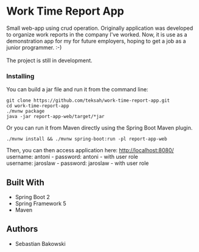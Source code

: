 # Work Time Report App

Small web-app using crud operation. Originally application was developed to organize work reports in the company I've worked.
Now, it is use as a demonstration app for my for future employers, hoping to get a job as a junior programmer. :-)
<br>
<br>
The project is still in development.


### Installing
You can build a jar file and run it from the command line:
```
git clone https://github.com/teksah/work-time-report-app.git
cd work-time-report-app
./mvnw package
java -jar report-app-web/target/*jar
```
Or you can run it from Maven directly using the Spring Boot Maven plugin.

```
./mvnw install && ./mvnw spring-boot:run -pl report-app-web
```


Then, you can then access application here: [http://localhost:8080/](http://localhost:8080/)<br>
username: antoni - password: antoni - with user role <br> 
username: jaroslaw - password: jaroslaw - with user role




## Built With

* Spring Boot 2
* Spring Framework 5
* Maven

## Authors

* Sebastian Bakowski
